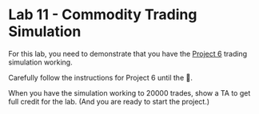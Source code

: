 # Lab 11 - Commodity Trading Simulation

For this lab, you need to demonstrate that you have the [Project 6](https://github.com/CMU-Heinz-95702/Project6) trading
simulation working.

Carefully follow the instructions for Project 6 until the :checkered_flag:.

When you have the simulation working to 20000 trades, show a TA to
get full credit for the lab. (And you are ready to start the project.)
